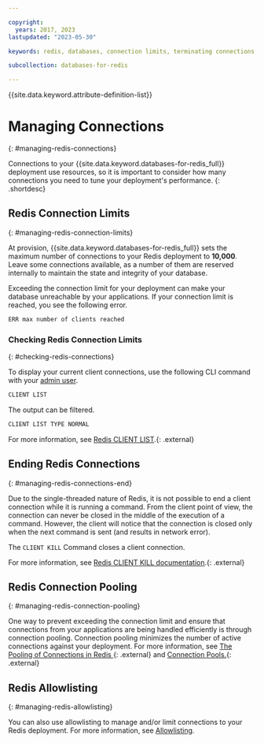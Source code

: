 ```yaml
---

copyright:
  years: 2017, 2023
lastupdated: "2023-05-30"

keywords: redis, databases, connection limits, terminating connections, connection pooling, managing connections

subcollection: databases-for-redis

---
```


{{site.data.keyword.attribute-definition-list}}

# Managing Connections
{: #managing-redis-connections}

Connections to your {{site.data.keyword.databases-for-redis_full}} deployment use resources, so it is important to consider how many connections you need to tune your deployment's performance. 
{: .shortdesc}

## Redis Connection Limits 
{: #managing-redis-connection-limits}

At provision, {{site.data.keyword.databases-for-redis_full}} sets the maximum number of connections to your Redis deployment to **10,000**. Leave some connections available, as a number of them are reserved internally to maintain the state and integrity of your database. 

Exceeding the connection limit for your deployment can make your database unreachable by your applications. If your connection limit is reached, you see the following error.

```sh
ERR max number of clients reached
```

### Checking Redis Connection Limits
{: #checking-redis-connections}

To display your current client connections, use the following CLI command with your [admin user](/docs/databases-for-redis?topic=databases-for-redis-user-management#the-admin-user).
```sh
CLIENT LIST
```

The output can be filtered.
```sh
CLIENT LIST TYPE NORMAL
```

For more information, see [Redis CLIENT LIST](https://redis.io/commands/client-list/).{: .external}

## Ending Redis Connections
{: #managing-redis-connections-end}

Due to the single-threaded nature of Redis, it is not possible to end a client connection while it is running a command. From the client point of view, the connection can never be closed in the middle of the execution of a command. However, the client will notice that the connection is closed only when the next command is sent (and results in network error).

The `CLIENT KILL` Command closes a client connection. 

For more information, see [Redis CLIENT KILL documentation](https://redis.io/commands/client-kill/).{: .external}

## Redis Connection Pooling
{: #managing-redis-connection-pooling}

One way to prevent exceeding the connection limit and ensure that connections from your applications are being handled efficiently is through connection pooling. Connection pooling minimizes the number of active connections against your deployment. For more information, see [The Pooling of Connections in Redis
](https://medium.com/geekculture/the-pooling-of-connections-in-redis-e8188335bf64){: .external} and [Connection Pools.](https://medium.com/geekculture/the-pooling-of-connections-in-redis-e8188335bf64){: .external}

## Redis Allowlisting
{: #managing-redis-allowlisting}

You can also use allowlisting to manage and/or limit connections to your Redis deployment. For more information, see [Allowlisting](/docs/databases-for-redis?topic=databases-for-redis-allowlisting).
